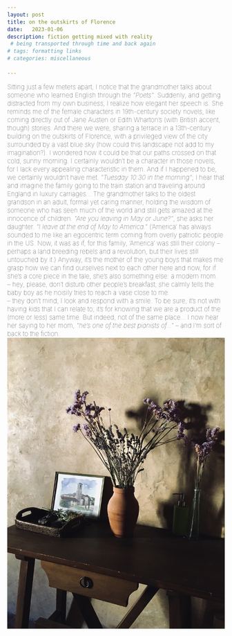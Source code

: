 ```yaml
---
layout: post
title: on the outskirts of Florence
date:   2023-01-06
description: fiction getting mixed with reality 
 # being transported through time and back again
# tags: formatting links
# categories: miscellaneous

---
```


<span style="font-size:15px;font-weight:lighter">
Sitting just a few meters apart, I notice that the grandmother talks about someone who learned English through the <i>"Poets"</i>. Suddenly, and getting distracted from my own business, I realize how elegant her speech is. She reminds me of the female characters in 19th-century society novels, like coming directly out of Jane Austen or Edith Wharton’s (with British accent, though) stories.

<span style="font-size:15px;font-weight:lighter">
And there we were, sharing a terrace in a 13th-century building on the outskirts of Florence, with a privileged view of the city surrounded by a vast blue sky (how could this landscape not add to my imagination?). I wondered how it could be that our paths crossed on that cold, sunny morning. I certainly wouldn’t be a character in those novels, for I lack every appealing characteristic in them. And if I happened to be, we certainly wouldn’t have met.

<span style="font-size:15px;font-weight:lighter">
<i>"Tuesday 10:30 in the morning"</i>; I hear that and imagine the family going to the train station and traveling around England in luxury carriages... The grandmother talks to the oldest grandson in an adult, formal yet caring manner, holding the wisdom of someone who has seen much of the world and still gets amazed at the innocence of children. <i>"Are you leaving in May or June?"</i>, she asks her daughter. <i>"I leave at the end of May to America."</i> (‘America’ has always sounded to me like an egocentric term coming from overly patriotic people in the US. Now, it was as if, for this family, ‘America’ was still their colony – perhaps a land breeding rebels and a revolution, but their lives still untouched by it.)

<span style="font-size:15px;font-weight:lighter">
Anyway, it’s the mother of the young boys that makes me grasp how we can find ourselves next to each other here and now, for if she’s a core piece in the tale, she’s also something else: a modern mom. 
<br> – hey, please, don’t disturb other people’s breakfast; she calmly tells the baby boy as he noisily tries to reach a vase close to me.
<br> – they don’t mind; I look and respond with a smile.

<span style="font-size:15px;font-weight:lighter">
To be sure, it’s not with having kids that I can relate to; it’s for knowing that we are a product of the (more or less) same time. But indeed, not of the same place... I now hear her saying to her mom, <i>"he’s one of the best pianists of..."</i> – and I’m sort of back to the fiction.


<div>
    <img src="/assets/img/florence-2.jpg" class="my-image-p rounded z-depth-1">
</div>

<!---
<br>
<hr>
<span style="font-size:14px;font-weight:lighter">
• some reflections after the full effect of the antidepressant.
</span>
--->